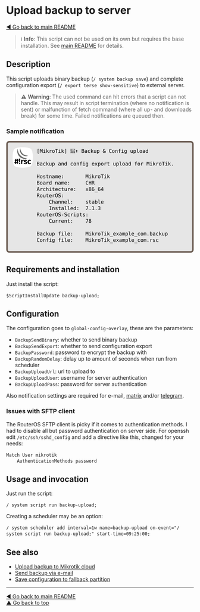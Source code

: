 Upload backup to server
=======================

[◀ Go back to main README](../README.md)

> ℹ️ **Info**: This script can not be used on its own but requires the base
> installation. See [main README](../README.md) for details.

Description
-----------

This script uploads binary backup (`/ system backup save`) and complete
configuration export (`/ export terse show-sensitive`) to external server.

> ⚠️ **Warning**: The used command can hit errors that a script can not handle.
> This may result in script termination (where no notification is sent) or
> malfunction of fetch command (where all up- and downloads break) for some
> time. Failed notifications are queued then.

### Sample notification

![backup-upload notification](backup-upload.d/notification.svg)

Requirements and installation
-----------------------------

Just install the script:

    $ScriptInstallUpdate backup-upload;

Configuration
-------------

The configuration goes to `global-config-overlay`, these are the parameters:

* `BackupSendBinary`: whether to send binary backup
* `BackupSendExport`: whether to send configuration export
* `BackupPassword`: password to encrypt the backup with
* `BackupRandomDelay`: delay up to amount of seconds when run from scheduler
* `BackupUploadUrl`: url to upload to
* `BackupUploadUser`: username for server authentication
* `BackupUploadPass`: password for server authentication

Also notification settings are required for e-mail,
[matrix](mod/notification-matrix.md) and/or
[telegram](mod/notification-telegram.md).

### Issues with SFTP client

The RouterOS SFTP client is picky if it comes to authentication methods.
I had to disable all but password authentication on server side. For openssh
edit `/etc/ssh/sshd_config` and add a directive like this, changed for your
needs:

    Match User mikrotik
        AuthenticationMethods password

Usage and invocation
--------------------

Just run the script:

    / system script run backup-upload;

Creating a scheduler may be an option:

    / system scheduler add interval=1w name=backup-upload on-event="/ system script run backup-upload;" start-time=09:25:00;

See also
--------

* [Upload backup to Mikrotik cloud](backup-cloud.md)
* [Send backup via e-mail](backup-email.md)
* [Save configuration to fallback partition](doc/backup-partition.md)

---
[◀ Go back to main README](../README.md)  
[▲ Go back to top](#top)
